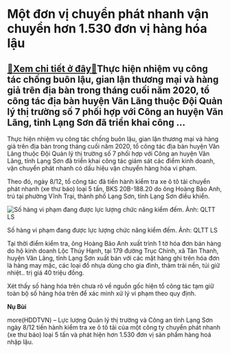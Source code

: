 Một đơn vị chuyển phát nhanh vận chuyển hơn 1.530 đơn vị hàng hóa lậu
=====================================================================

[:gift:Xem chi tiết ở đây:gift:](https://hddtvn.com/mot-don-vi-chuyen-phat-nhanh-van-chuyen-hon-1-530-don-vi-hang-hoa-lau/)Thực hiện nhiệm vụ công tác chống buôn lậu, gian lận thương mại và hàng giả trên địa bàn trong tháng cuối năm 2020, tổ công tác địa bàn huyện Văn Lãng thuộc Đội Quản lý thị trường số 7 phối hợp với Công an huyện Văn Lãng, tỉnh Lạng Sơn đã triển khai công …
----------------------------------------------------------------------------------------------------------------------------------------------------------------------------------------------------------------------------------------------------------------


Thực hiện nhiệm vụ công tác chống buôn lậu, gian lận thương mại và hàng giả trên địa bàn trong tháng cuối năm 2020, tổ công tác địa bàn huyện Văn Lãng thuộc Đội Quản lý thị trường số 7 phối hợp với Công an huyện Văn Lãng, tỉnh Lạng Sơn đã triển khai công tác giám sát các điểm kinh doanh, vận chuyển phát nhanh có dấu hiệu vận chuyển hàng hóa vi phạm.


Theo đó, ngày 8/12, tổ công tác đã tiến hành kiểm tra xe ô tô tải chuyển phát nhanh (xe thư báo) loại 5 tấn, BKS 20B-188.20 do ông Hoàng Bảo Anh, trú tại phường Vĩnh Trại, thành phố Lạng Sơn, tỉnh Lạng Sơn điều khiển.





![Số hàng vi phạm đang được lực lượng chức năng kiểm đếm. Ảnh: QLTT LS](https://hddtvn.com/wp-content/uploads/2021/01/0316_10_Dec_2020_063933_GMTVL-_hang_chuyen_phat_nhanh.jpg "Số hàng vi phạm đang được lực lượng chức năng kiểm đếm. Ảnh: QLTT LS")


Số hàng vi phạm đang được lực lượng chức năng kiểm đếm. Ảnh: QLTT LS



Tại thời điểm kiểm tra, ông Hoàng Bảo Anh xuất trình 1 tờ hóa đơn bán hàng do hộ kinh doanh Lộc Thúy Hạnh, tại 179 đường Trục Chính, xã Tân Thanh, huyện Văn Lãng, tỉnh Lạng Sơn xuất bán với các mặt hàng ghi trên hóa đơn là hàng may mặc, các loại đồ nhựa dùng cho gia đình, thảm trải nền, túi giữ nhiệt.. trị giá 40 triệu đồng.


Xét thấy số hàng hóa trên chưa rõ về nguồn gốc hiện tổ công tác tạm giữ toàn bộ số hàng hóa trên để xác minh xử lý vi phạm theo quy định.




**Nụ Bùi**



more(HDDTVN) – Lực lượng Quản lý thị trường và Công an tỉnh Lạng Sơn ngày 8/12 tiến hành kiểm tra xe ô tô tải của một công ty chuyển phát nhanh (xe thư báo) loại 5 tấn và phát hiện hơn 1.530 đơn vị sản phẩm hàng hoá nhập lậu.

